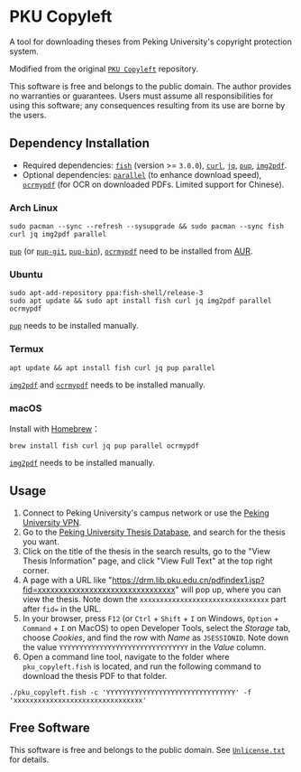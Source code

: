 # PKU Copyleft

A tool for downloading theses from Peking University's copyright protection system.

Modified from the original [`PKU Copyleft`](https://github.com/mingcenwei/pku_copyleft) repository.

This software is free and belongs to the public domain. The author provides no warranties or guarantees. Users must assume all responsibilities for using this software; any consequences resulting from its use are borne by the users.

## Dependency Installation

- Required dependencies: [`fish`](https://github.com/fish-shell/fish-shell) (version >= `3.0.0`), [`curl`](https://github.com/curl/curl), [`jq`](https://github.com/stedolan/jq), [`pup`](https://github.com/ericchiang/pup), [`img2pdf`](https://github.com/josch/img2pdf).
- Optional dependencies: [`parallel`](https://www.gnu.org/software/parallel/) (to enhance download speed), [`ocrmypdf`](https://github.com/ocrmypdf/OCRmyPDF) (for OCR on downloaded PDFs. Limited support for Chinese).

### Arch Linux

```shell
sudo pacman --sync --refresh --sysupgrade && sudo pacman --sync fish curl jq img2pdf parallel
```

[`pup`](https://aur.archlinux.org/packages/pup) (or [`pup-git`](https://aur.archlinux.org/packages/pup-git), [`pup-bin`](https://aur.archlinux.org/packages/pup-bin)), [`ocrmypdf`](https://aur.archlinux.org/packages/ocrmypdf) need to be installed from [AUR](https://aur.archlinux.org/).

### Ubuntu

```shell
sudo apt-add-repository ppa:fish-shell/release-3
sudo apt update && sudo apt install fish curl jq img2pdf parallel ocrmypdf
```

[`pup`](https://github.com/ericchiang/pup) needs to be installed manually.


### Termux

```shell
apt update && apt install fish curl jq pup parallel
```

[`img2pdf`](https://github.com/josch/img2pdf) and [`ocrmypdf`](https://github.com/ocrmypdf/OCRmyPDF) needs to be installed manually.

### macOS

Install with [Homebrew](https://brew.sh/)：

```shell
brew install fish curl jq pup parallel ocrmypdf
```

[`img2pdf`](https://github.com/josch/img2pdf) needs to be installed manually.

## Usage

1. Connect to Peking University's campus network or use the [Peking University VPN](https://its.pku.edu.cn/service_1_vpn.jsp).
2. Go to the [Peking University Thesis Database](https://thesis.lib.pku.edu.cn/), and search for the thesis you want.
3. Click on the title of the thesis in the search results, go to the "View Thesis Information" page, and click "View Full Text" at the top right corner.
4. A page with a URL like "https://drm.lib.pku.edu.cn/pdfindex1.jsp?fid=xxxxxxxxxxxxxxxxxxxxxxxxxxxxxxxx" will pop up, where you can view the thesis. Note down the `xxxxxxxxxxxxxxxxxxxxxxxxxxxxxxxx` part after `fid=` in the URL.
5. In your browser, press `F12` (or `Ctrl` + `Shift` + `I` on Windows, `Option` + `Command` + `I` on MacOS) to open Developer Tools, select the _Storage_ tab, choose _Cookies_, and find the row with _Name_ as `JSESSIONID`. Note down the value `YYYYYYYYYYYYYYYYYYYYYYYYYYYYYYYY` in the _Value_ column.
6. Open a command line tool, navigate to the folder where `pku_copyleft.fish` is located, and run the following command to download the thesis PDF to that folder.

```shell
./pku_copyleft.fish -c 'YYYYYYYYYYYYYYYYYYYYYYYYYYYYYYYY' -f 'xxxxxxxxxxxxxxxxxxxxxxxxxxxxxxxx'
```

## Free Software

This software is free and belongs to the public domain. See [`Unlicense.txt`](./Unlicense.txt) for details.